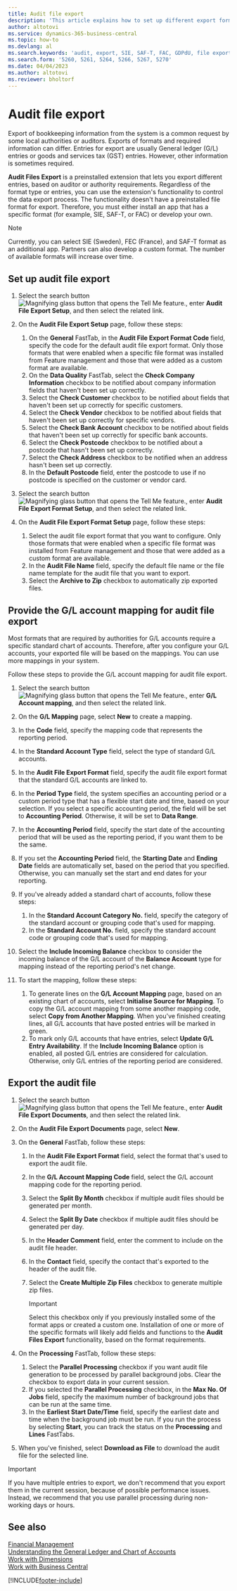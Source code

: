 ```yaml
---
title: Audit file export
description: 'This article explains how to set up different export formats and then use them, based on auditor or authority requirements.'
author: altotovi
ms.service: dynamics-365-business-central
ms.topic: how-to
ms.devlang: al
ms.search.keywords: 'audit, export, SIE, SAF-T, FAC, GDPdU, file export'
ms.search.form: '5260, 5261, 5264, 5266, 5267, 5270'
ms.date: 04/04/2023
ms.author: altotovi
ms.reviewer: bholtorf
---
```


# <a name="audit-file-export"></a>Audit file export

Export of bookkeeping information from the system is a common request by some local authorities or auditors. Exports of formats and required information can differ. Entries for export are usually General ledger (G/L) entries or goods and services tax (GST) entries. However, other information is sometimes required.

**Audit Files Export** is a preinstalled extension that lets you export different entries, based on auditor or authority requirements. Regardless of the format type or entries, you can use the extension's functionality to control the data export process. The functionality doesn't have a preinstalled file format for export. Therefore, you must either install an app that has a specific format (for example, SIE, SAF-T, or FAC) or develop your own.

> [!NOTE]
> Currently, you can select SIE (Sweden), FEC (France), and SAF-T format as an additional app. Partners can also develop a custom format. The number of available formats will increase over time.

## <a name="set-up-audit-file-export"></a>Set up audit file export

1. Select the search button ![Magnifying glass button that opens the Tell Me feature.](media/ui-search/search_small.png "Tell me what you want to do"), enter **Audit File Export Setup**, and then select the related link.
2. On the **Audit File Export Setup** page, follow these steps:

    1. On the **General** FastTab, in the **Audit File Export Format Code** field, specify the code for the default audit file export format. Only those formats that were enabled when a specific file format was installed from Feature management and those that were added as a custom format are available.
    2. On the **Data Quality** FastTab, select the **Check Company Information** checkbox to be notified about company information fields that haven't been set up correctly.
    3. Select the **Check Customer** checkbox to be notified about fields that haven't been set up correctly for specific customers.
    4. Select the **Check Vendor** checkbox to be notified about fields that haven't been set up correctly for specific vendors.
    5. Select the **Check Bank Account** checkbox to be notified about fields that haven't been set up correctly for specific bank accounts.
    6. Select the **Check Postcode** checkbox to be notified about a postcode that hasn't been set up correctly.
    7. Select the **Check Address** checkbox to be notified when an address hasn't been set up correctly.
    8. In the **Default Postcode** field, enter the postcode to use if no postcode is specified on the customer or vendor card.

3. Select the search button ![Magnifying glass button that opens the Tell Me feature.](media/ui-search/search_small.png "Tell me what you want to do"), enter **Audit File Export Format Setup**, and then select the related link.
4. On the **Audit File Export Format Setup** page, follow these steps:

    1. Select the audit file export format that you want to configure. Only those formats that were enabled when a specific file format was installed from Feature management and those that were added as a custom format are available.
    2. In the **Audit File Name** field, specify the default file name or the file name template for the audit file that you want to export.
    3. Select the **Archive to Zip** checkbox to automatically zip exported files.

## <a name="provide-the-gl-account-mapping-for-audit-file-export"></a>Provide the G/L account mapping for audit file export

Most formats that are required by authorities for G/L accounts require a specific standard chart of accounts. Therefore, after you configure your G/L accounts, your exported file will be based on the mappings. You can use more mappings in your system.

Follow these steps to provide the G/L account mapping for audit file export.

1. Select the search button ![Magnifying glass button that opens the Tell Me feature.](media/ui-search/search_small.png "Tell me what you want to do"), enter **G/L Account mapping**, and then select the related link.
2. On the **G/L Mapping** page, select **New** to create a mapping.
3. In the **Code** field, specify the mapping code that represents the reporting period.
4. In the **Standard Account Type** field, select the type of standard G/L accounts.
5. In the **Audit File Export Format** field, specify the audit file export format that the standard G/L accounts are linked to.
6. In the **Period Type** field, the system specifies an accounting period or a custom period type that has a flexible start date and time, based on your selection. If you select a specific accounting period, the field will be set to **Accounting Period**. Otherwise, it will be set to **Data Range**.
7. In the **Accounting Period** field, specify the start date of the accounting period that will be used as the reporting period, if you want them to be the same.
8. If you set the **Accounting Period** field, the **Starting Date** and **Ending Date** fields are automatically set, based on the period that you specified. Otherwise, you can manually set the start and end dates for your reporting.
9. If you've already added a standard chart of accounts, follow these steps:

    1. In the **Standard Account Category No.** field, specify the category of the standard account or grouping code that's used for mapping.
    2. In the **Standard Account No.** field, specify the standard account code or grouping code that's used for mapping.

10. Select the **Include Incoming Balance** checkbox to consider the incoming balance of the G/L account of the **Balance Account** type for mapping instead of the reporting period's net change.
11. To start the mapping, follow these steps:

    1. To generate lines on the **G/L Account Mapping** page, based on an existing chart of accounts, select **Initialise Source for Mapping**. To copy the G/L account mapping from some another mapping code, select **Copy from Another Mapping**. When you've finished creating lines, all G/L accounts that have posted entries will be marked in green.
    2. To mark only G/L accounts that have entries, select **Update G/L Entry Availability**. If the **Include Incoming Balance** option is enabled, all posted G/L entries are considered for calculation. Otherwise, only G/L entries of the reporting period are considered.

## <a name="export-the-audit-file"></a>Export the audit file

1. Select the search button ![Magnifying glass button that opens the Tell Me feature.](media/ui-search/search_small.png "Tell me what you want to do"), enter **Audit File Export Documents**, and then select the related link.
2. On the **Audit File Export Documents** page, select **New**.
3. On the **General** FastTab, follow these steps:

    1. In the **Audit File Export Format** field, select the format that's used to export the audit file.
    2. In the **G/L Account Mapping Code** field, select the G/L account mapping code for the reporting period.
    3. Select the **Split By Month** checkbox if multiple audit files should be generated per month.
    4. Select the **Split By Date** checkbox if multiple audit files should be generated per day.
    5. In the **Header Comment** field, enter the comment to include on the audit file header.
    6. In the **Contact** field, specify the contact that's exported to the header of the audit file.
    7. Select the **Create Multiple Zip Files** checkbox to generate multiple zip files.

        > [!IMPORTANT]
        > Select this checkbox only if you previously installed some of the format apps or created a custom one. Installation of one or more of the specific formats will likely add fields and functions to the **Audit Files Export** functionality, based on the format requirements.

4. On the **Processing** FastTab, follow these steps:

    1. Select the **Parallel Processing** checkbox if you want audit file generation to be processed by parallel background jobs. Clear the checkbox to export data in your current session.
    2. If you selected the **Parallel Processing** checkbox, in the **Max No. Of Jobs** field, specify the maximum number of background jobs that can be run at the same time.
    3. In the **Earliest Start Date/Time** field, specify the earliest date and time when the background job must be run. If you run the process by selecting **Start**, you can track the status on the **Processing** and **Lines** FastTabs.

5. When you've finished, select **Download as File** to download the audit file for the selected line.

> [!IMPORTANT]
> If you have multiple entries to export, we don't recommend that you export them in the current session, because of possible performance issues. Instead, we recommend that you use parallel processing during non-working days or hours.

## <a name="see-also"></a>See also
[Financial Management](finance.md)  
[Understanding the General Ledger and Chart of Accounts](finance-general-ledger.md)  
[Work with Dimensions](finance-dimensions.md)  
[Work with Business Central](ui-work-product.md)

[!INCLUDE[footer-include](includes/footer-banner.md)]
